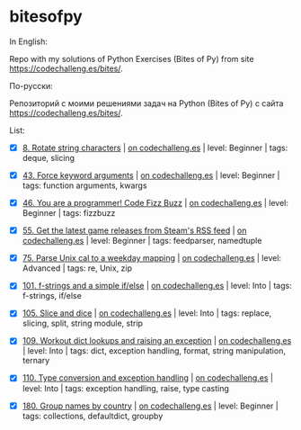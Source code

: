 # bitesofpy

In English:

Repo with my solutions of Python Exercises (Bites of Py) from site https://codechalleng.es/bites/.

По-русски:

Репозиторий с моими решениями задач на Python (Bites of Py) с сайта https://codechalleng.es/bites/.

List:

- [x] [8. Rotate string characters](/8) | [on codechalleng.es](https://codechalleng.es/bites/8) | level: Beginner | tags: deque, slicing

- [x] [43. Force keyword arguments](/43) | [on codechalleng.es](https://codechalleng.es/bites/43) | level: Beginner | tags: function arguments, kwargs

- [x] [46. You are a programmer! Code Fizz Buzz](/46) | [on codechalleng.es](https://codechalleng.es/bites/46) | level: Beginner | tags: fizzbuzz

- [x] [55. Get the latest game releases from Steam's RSS feed](/55) | [on codechalleng.es](https://codechalleng.es/bites/55) | level: Beginner | tags: feedparser, namedtuple

- [x] [75. Parse Unix cal to a weekday mapping](/75) | [on codechalleng.es](https://codechalleng.es/bites/75) | level: Advanced | tags: re, Unix, zip

- [x] [101. f-strings and a simple if/else](/101) | [on codechalleng.es](https://codechalleng.es/bites/101) | level: Into | tags: f-strings, if/else

- [x] [105. Slice and dice](/105) | [on codechalleng.es](https://codechalleng.es/bites/105) | level: Into | tags: replace, slicing, split, string module, strip

- [x] [109. Workout dict lookups and raising an exception](/109) | [on codechalleng.es](https://codechalleng.es/bites/109) | level: Into | tags: dict, exception handling, format, string manipulation, ternary

- [x] [110. Type conversion and exception handling](/110) | [on codechalleng.es](https://codechalleng.es/bites/110) | level: Into | tags: exception handling, raise, type casting

- [x] [180. Group names by country](/180) | [on codechalleng.es](https://codechalleng.es/bites/180) | level: Beginner | tags: collections, defaultdict, groupby
